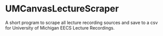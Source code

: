 # UMCanvasLectureScraper
A short program to scrape all lecture recording sources and save to a csv for University of Michigan EECS Lecture Recordings.
